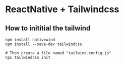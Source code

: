 <!--
 * @Date: 2023-11-21 14:01:35
 * @Author: Bruce Hsu
 * @Description: 
-->
# ReactNative + Tailwindcss

## How to inititial the tailwind

```
npm install nativewind
npm install --save-dev tailwindcss

# Then create a file named "tailwind.config.js"
npx tailwindcss init
```

